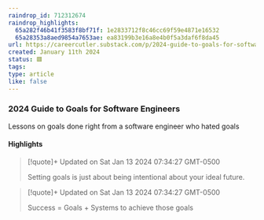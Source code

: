 ```yaml
---
raindrop_id: 712312674
raindrop_highlights:
  65a282f46b41f3583f8bf71f: 1e2833712f8c46cc69f59e4871e16532
  65a28353a8aed9854a7653ae: ea83199b3e16a8e4b0f5a3daf6f8da45
url: https://careercutler.substack.com/p/2024-guide-to-goals-for-software
created: January 11th 2024
status: 🟥
tags:
type: article
like: false
---
```



### 2024 Guide to Goals for Software Engineers

Lessons on goals done right from a software engineer who hated goals

#### Highlights

> [!quote]+ Updated on Sat Jan 13 2024 07:34:27 GMT-0500
>
> Setting goals is just about being intentional about your ideal future.

> [!quote]+ Updated on Sat Jan 13 2024 07:34:27 GMT-0500
>
> Success = Goals + Systems to achieve those goals
